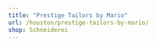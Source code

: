 ```yaml
---
title: "Prestige Tailors by Mario"
url: /houston/prestige-tailors-by-mario/
shop: Schneiderei
---
```


